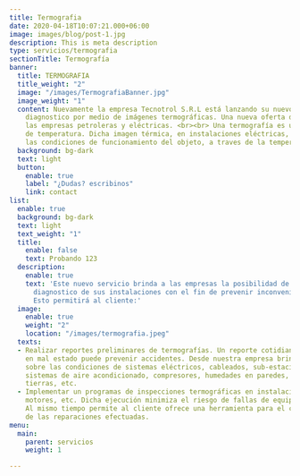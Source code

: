 ```yaml
---
title: Termografia
date: 2020-04-18T10:07:21.000+06:00
image: images/blog/post-1.jpg
description: This is meta description
type: servicios/termografia
sectionTitle: Termografía
banner:
  title: TERMOGRAFIA
  title_weight: "2"
  image: "/images/TermografiaBanner.jpg"
  image_weight: "1"
  content: Nuevamente la empresa Tecnotrol S.R.L está lanzando su nuevo servicio de
    diagnostico por medio de imágenes termográficas. Una nueva oferta destinada a
    las empresas petroleras y eléctricas. <br><br> Una termografía es una imagen radiométrica
    de temperatura. Dicha imagen térmica, en instalaciones eléctricas, permite observar
    las condiciones de funcionamiento del objeto, a traves de la temperatura de superficie.
  background: bg-dark
  text: light
  button:
    enable: true
    label: "¿Dudas? escribinos"
    link: contact
list:
  enable: true
  background: bg-dark
  text: light
  text_weight: "1"
  title:
    enable: false
    text: Probando 123
  description:
    enable: true
    text: 'Este nuevo servicio brinda a las empresas la posibilidad de obtener un
      diagnostico de sus instalaciones con el fin de prevenir inconvenientes futuros.
      Esto permitirá al cliente:'
  image:
    enable: true
    weight: "2"
    location: "/images/termografia.jpeg"
  texts:
  - Realizar reportes preliminares de termografías. Un reporte cotidiano de una conexión
    en mal estado puede prevenir accidentes. Desde nuestra empresa brindamos un examen
    sobre las condiciones de sistemas eléctricos, cableados, sub-estaciones, motores,
    sistemas de aire acondicionado, compresores, humedades en paredes, sistemas de
    tierras, etc.
  - Implementar un programas de inspecciones termográficas en instalaciones, maquinaria,
    motores, etc. Dicha ejecución minimiza el riesgo de fallas de equipos y sus consecuencias.
    Al mismo tiempo permite al cliente ofrece una herramienta para el control de calidad
    de las reparaciones efectuadas.
menu:
  main:
    parent: servicios
    weight: 1

---
```


